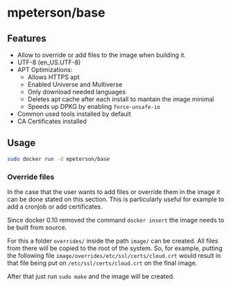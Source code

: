 # mpeterson/base
## Features
  * Allow to override or add files to the image when building it.
  * UTF-8 (en_US.UTF-8)
  * APT Optimizations:
    * Allows HTTPS apt
    * Enabled Universe and Multiverse
    * Only download needed languages
    * Deletes apt cache after each install to mantain the image minimal
    * Speeds up DPKG by enabling ```force-unsafe-io```
  * Common used tools installed by default
  * CA Certificates installed

## Usage
```bash
sudo docker run -d mpeterson/base
```

### Override files
In the case that the user wants to add files or override them in the image it can be done stated on this section. This is particularly useful for example to add a cronjob or add certificates.

Since docker 0.10 removed the command ```docker insert``` the image needs to be built from source.

For this a folder ```overrides/``` inside the path ```image/``` can be created. All files from there will be copied to the root of the system. So, for example, putting the following file ```image/overrides/etc/ssl/certs/cloud.crt``` would result in that file being put on ```/etc/ssl/certs/cloud.crt``` on the final image.

After that just run ```sudo make``` and the image will be created.
